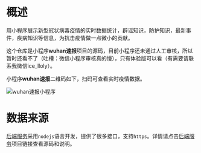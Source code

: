 # 概述

用小程序展示新型冠状病毒疫情的实时数据统计，辟谣知识，防护知识，最新事件，疾病知识等信息，为抗击疫情做一点微小的贡献。

这个仓库是小程序**wuhan速报**项目的源码，目前小程序还未通过人工审核，所以暂时还看不了（吐槽：微信小程序审核真的慢），只有体验版可以看（有需要请联系我微信ice_lloly）。

小程序**wuhan速报**二维码如下，扫码可查看实时疫情数据。

![wuhan速报小程序](https://qncdn.wbjiang.cn/武汉速报小程序码.jpg)

# 数据来源

[后端服务](https://github.com/cumt-robin/wuhan_best_wishes)采用`nodejs`语言开发，提供了很多接口，支持`https`。详情请点击[后端服务](https://github.com/cumt-robin/wuhan_best_wishes)项目链接查看源码和说明。
